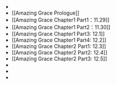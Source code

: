-
- [[Amazing Grace Prologue]]
- [[Amazing Grace Chapter1 Part1：11.29]]
- [[Amazing Grace Chapter1 Part2：11.30]]
- [[Amazing Grace Chapter1 Part3: 12.1]]
- [[Amazing Grace Chapter1 Part4: 12.2]]
- [[Amazing Grace Chapter2 Part1: 12.3]]
- [[Amazing Grace Chapter2 Part2: 12.4]]
- [[Amazing Grace Chapter2 Part3: 12.5]]
-
-
-